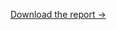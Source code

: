 [Download the report ->](https://www.dropbox.com/scl/fi/xtd5xmmy2fuyul212539f/SBAI-ABDESSAMAD-PROJET-DE-STAGE.pdf?rlkey=rgi3kicb9rdwnhm1lxlrb1kyc&dl=0)
